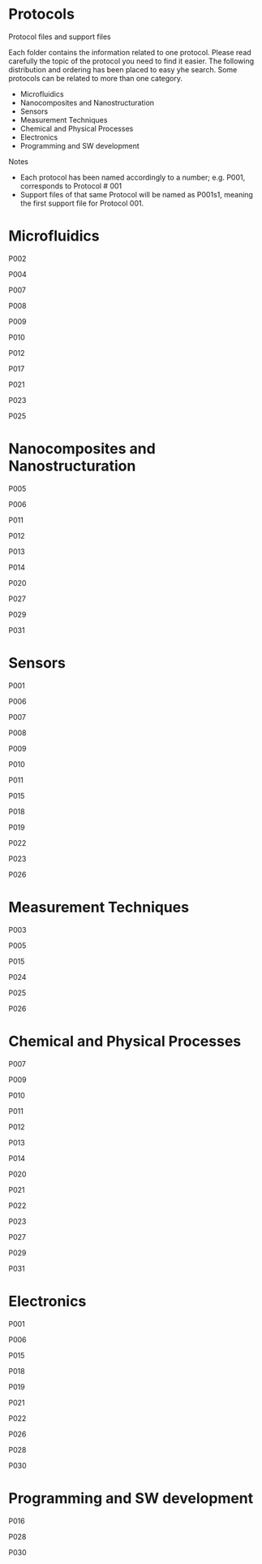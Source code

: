 # Protocols
Protocol files and support files

Each folder contains the information related to one protocol. Please read carefully the topic of the protocol you need to find it easier. The following distribution and ordering has been placed to easy yhe search. Some protocols can be related to more than one category.

- Microfluidics
- Nanocomposites and Nanostructuration
- Sensors
- Measurement Techniques
- Chemical and Physical Processes
- Electronics
- Programming and SW development

Notes
- Each protocol has been named accordingly to a number; e.g. P001, corresponds to Protocol # 001
- Support files of that same Protocol will be named as P001s1, meaning the first support file for Protocol 001.

# Microfluidics

P002

P004

P007

P008

P009

P010

P012

P017

P021

P023

P025

# Nanocomposites and Nanostructuration

P005

P006

P011

P012

P013

P014

P020

P027

P029

P031

# Sensors

P001

P006

P007

P008

P009

P010

P011

P015

P018

P019

P022

P023

P026

# Measurement Techniques

P003

P005

P015

P024

P025

P026

# Chemical and Physical Processes

P007

P009

P010

P011

P012

P013

P014

P020

P021

P022

P023

P027

P029

P031

# Electronics

P001

P006

P015

P018

P019

P021

P022

P026

P028

P030

# Programming and SW development

P016

P028

P030

